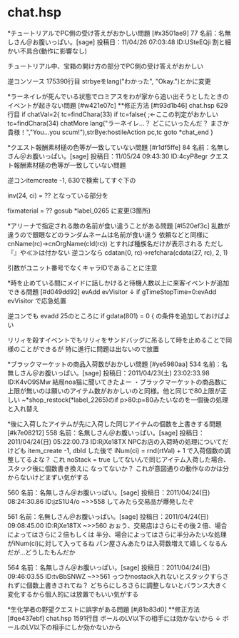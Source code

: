 # chat.hsp


*チュートリアルでPC側の受け答えがおかしい問題 [#x3501ae9]
77 名前：名無しさん＠お腹いっぱい。[sage] 投稿日：11/04/26 07:03:48 ID:USteEQji
割と細かい不具合(動作に影響なし)

チュートリアル中、宝箱の開け方の部分でPC側の受け答えがおかしい

逆コンソース 175390行目
strbyeをlang("わかった", "Okay.")とかに変更

*ラーネイレが死んでいる状態でロミアスをわが家から追い出そうとしたときのイベントが起きない問題 [#w421e07c]
**修正方法 [#t93d1b46]
chat.hsp 629行目
  if chatVal=2{
    tc=findChara(33)
    if tc=false{ ;←ここの判定がおかしい
      tc=findChara(34)
      chatMore lang("ラーネイレ…？ どこにいったんだ？ まさか貴様！","You...you scum!"),strBye:hostileAction pc,tc
      goto *chat_end
      }

*クエスト報酬素材槌の色等が一致していない問題 [#r1df5ffe]
84 名前：名無しさん＠お腹いっぱい。[sage] 投稿日：11/05/24 09:43:30 ID:4cyP8egr
クエスト報酬素材槌の色等が一致していない問題

逆コンitemcreate -1, 630で検索してすぐ下の

inv(24, ci) = ??
となっている部分を

fixmaterial = ??
gosub *label_0265
に変更(3箇所)

*アリーナで指定される敵の名前が食い違うことがある問題 [#l520ef3c]
乱数が違うので銀眼などのランダムネームは名前が食い違う
依頼などと同様に
cnName(rc)→cnOrgName(cId(rc))
とすれば種族名だけが表示される
ただし『』や≪≫は付かない
逆コンなら
cdatan(0, rc)→refchara(cdata(27, rc), 2, 1)

引数がユニット番号でなくキャラIDであることに注意

*時を止めている間にメイドに話しかけると待機人数以上に来客イベントが追加できる問題 [#d049dd92]
evAdd evVisitor
↓
if gTimeStopTime=0:evAdd evVisitor
で応急処置

逆コンでも
evadd 25のところに
if gdata(801) = 0 {
の条件を追加しておけばよい

リリィを殺すイベントでもリリィをサンドバッグに吊るして時を止めることで同様のことができるが
特に進行に問題は出ないので放置


*ブラックマーケットの商品入荷数がおかしい問題 [#ye5980aa]
534 名前：名無しさん＠お腹いっぱい。[sage] 投稿日：2011/04/23(土) 23:02:33.98 ID:K4vO9SMw
結局noa猫に聞いてきたよー
・ブラックマーケットの商品数に上限が無いのは願いのアイテム数がおかしいのと同様。他と同じで80上限が正しい
~*shop_restock(*label_2265)のif p>80:p=80みたいなのを一個後の処理と入れ替え

*後に入荷したアイテムが先に入荷した同じアイテムの個数を上書きする問題 [#k7e08212]
558 名前：名無しさん＠お腹いっぱい。[sage] 投稿日：2011/04/24(日) 05:22:00.73 ID:RjXe18TX
NPCお店の入荷時の処理についてだけども
item_create -1, dbId
した後で
iNum(ci) = rnd(rtVal) + 1
で入荷個数の調整してるよな？
これ
noStack = true
してないんで同じアイテム入荷した場合、スタック後に個数書き換えに
なってないか？
これが意図通りの動作なのかは分からないけどまずい気がする

560 名前：名無しさん＠お腹いっぱい。[sage] 投稿日：2011/04/24(日) 08:24:30.86 ID:jzS1U4/o
~>>558
してみたら交易品が爆発したぞ

561 名前：名無しさん＠お腹いっぱい。[sage] 投稿日：2011/04/24(日) 09:08:45.00 ID:RjXe18TX
~>>560
おぉう、交易店はさらにその後２倍、場合によってはさらに２倍もしくは
半分、場合によってはさらに半分みたいな処理がiNum(ci)に対して入ってるね
パン屋さんあたりは入荷数増えて嬉しくなるんだが…どうしたもんだか

564 名前：名無しさん＠お腹いっぱい。[sage] 投稿日：2011/04/24(日) 09:46:03.55 ID:tvBbSNWZ
~>>561
っつかnostack入れないとスタックすらされずに個数上書きされてね？
どちらにしろさらに調整しないとバランス大きく変化するから個人的には放置でもいい気がする

*生化学者の野望クエストに誤字がある問題 [#j81b83d0]
**修正方法 [#qe437ebf]
chat.hsp 1591行目
ボールのLV以下の相手には効かないから
↓
ボールのLV以下の相手にしか効かないから

